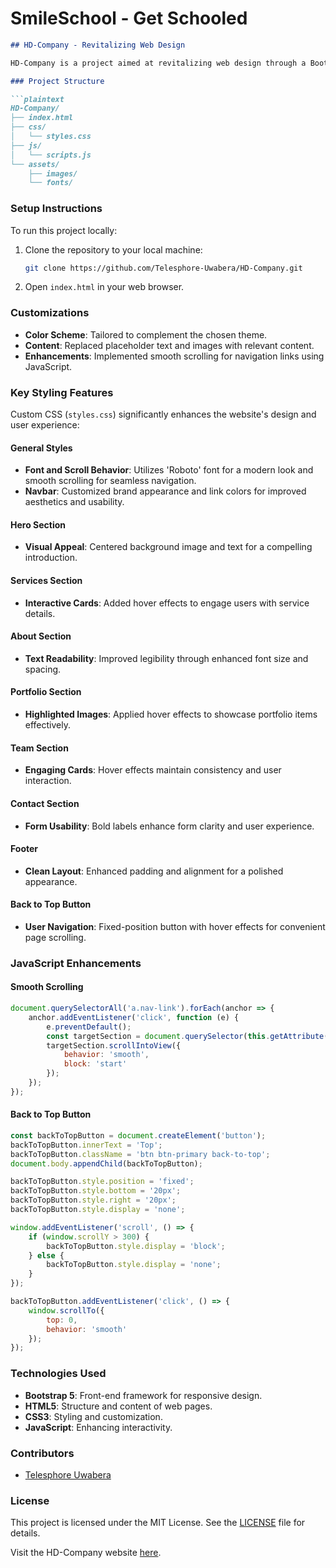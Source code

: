 # SmileSchool - Get Schooled

```markdown
## HD-Company - Revitalizing Web Design

HD-Company is a project aimed at revitalizing web design through a Bootstrap 5-based recreation of a one-page website, inspired by the Braintech Technology IT Solutions HTML Template. The project focuses on refining Bootstrap 5 skills and enhancing HTML/CSS proficiency by customizing the template.

### Project Structure

```plaintext
HD-Company/
├── index.html
├── css/
│   └── styles.css
├── js/
│   └── scripts.js
└── assets/
    ├── images/
    └── fonts/
```

### Setup Instructions

To run this project locally:

1. Clone the repository to your local machine:

   ```bash
   git clone https://github.com/Telesphore-Uwabera/HD-Company.git
   ```

2. Open `index.html` in your web browser.

### Customizations

- **Color Scheme**: Tailored to complement the chosen theme.
- **Content**: Replaced placeholder text and images with relevant content.
- **Enhancements**: Implemented smooth scrolling for navigation links using JavaScript.

### Key Styling Features

Custom CSS (`styles.css`) significantly enhances the website's design and user experience:

#### General Styles

- **Font and Scroll Behavior**: Utilizes 'Roboto' font for a modern look and smooth scrolling for seamless navigation.
- **Navbar**: Customized brand appearance and link colors for improved aesthetics and usability.

#### Hero Section

- **Visual Appeal**: Centered background image and text for a compelling introduction.

#### Services Section

- **Interactive Cards**: Added hover effects to engage users with service details.

#### About Section

- **Text Readability**: Improved legibility through enhanced font size and spacing.

#### Portfolio Section

- **Highlighted Images**: Applied hover effects to showcase portfolio items effectively.

#### Team Section

- **Engaging Cards**: Hover effects maintain consistency and user interaction.

#### Contact Section

- **Form Usability**: Bold labels enhance form clarity and user experience.

#### Footer

- **Clean Layout**: Enhanced padding and alignment for a polished appearance.

#### Back to Top Button

- **User Navigation**: Fixed-position button with hover effects for convenient page scrolling.

### JavaScript Enhancements

#### Smooth Scrolling

```javascript
document.querySelectorAll('a.nav-link').forEach(anchor => {
    anchor.addEventListener('click', function (e) {
        e.preventDefault();
        const targetSection = document.querySelector(this.getAttribute('href'));
        targetSection.scrollIntoView({
            behavior: 'smooth',
            block: 'start'
        });
    });
});
```

#### Back to Top Button

```javascript
const backToTopButton = document.createElement('button');
backToTopButton.innerText = 'Top';
backToTopButton.className = 'btn btn-primary back-to-top';
document.body.appendChild(backToTopButton);

backToTopButton.style.position = 'fixed';
backToTopButton.style.bottom = '20px';
backToTopButton.style.right = '20px';
backToTopButton.style.display = 'none';

window.addEventListener('scroll', () => {
    if (window.scrollY > 300) {
        backToTopButton.style.display = 'block';
    } else {
        backToTopButton.style.display = 'none';
    }
});

backToTopButton.addEventListener('click', () => {
    window.scrollTo({
        top: 0,
        behavior: 'smooth'
    });
});
```

### Technologies Used

- **Bootstrap 5**: Front-end framework for responsive design.
- **HTML5**: Structure and content of web pages.
- **CSS3**: Styling and customization.
- **JavaScript**: Enhancing interactivity.

### Contributors

- [Telesphore Uwabera](https://github.com/Telesphore-Uwabera)

### License

This project is licensed under the MIT License. See the [LICENSE](LICENSE) file for details.

Visit the HD-Company website [here](https://telesphore-uwabera.github.io/HD-Company/).
```
